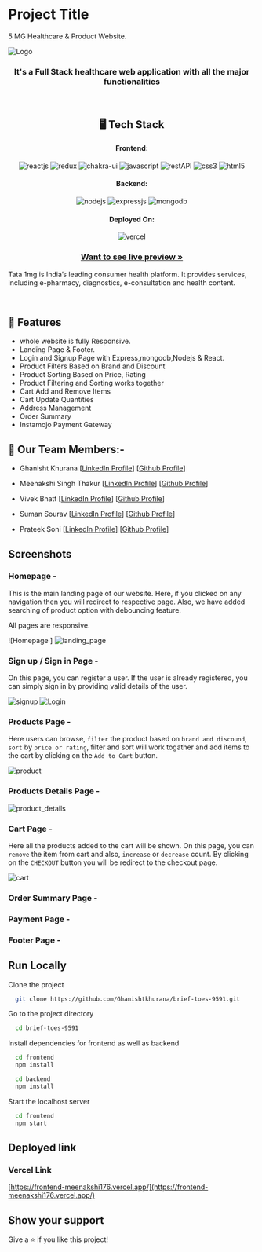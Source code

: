 # Project Title

5 MG Healthcare & Product Website.

![Logo](https://i.postimg.cc/B696yn9C/5mglogo-removebg-preview.png)

<h3 align="center">It's a Full Stack healthcare web application with all the major functionalities</h3>

<br/>

<h2 align="center">🖥️ Tech Stack</h2>

<h4 align="center">Frontend:</h4>
<p align="center">
  <img src="https://img.shields.io/badge/React (18.2.0)-20232A?style=for-the-badge&logo=react&logoColor=61DAFB" alt="reactjs" />
  <img src="https://img.shields.io/badge/Redux (4.2.0)-593D88?style=for-the-badge&logo=redux&logoColor=white" alt="redux" />
  <img src="https://img.shields.io/badge/Chakra%20UI (2.2.8)-3bc7bd?style=for-the-badge&logo=chakraui&logoColor=white" alt="chakra-ui" />
  <img src="https://img.shields.io/badge/JavaScript-323330?style=for-the-badge&logo=javascript&logoColor=F7DF1E" alt="javascript" />
  <img src="https://img.shields.io/badge/Rest_API-02303A?style=for-the-badge&logo=react-router&logoColor=white" alt="restAPI" />
  <img src="https://img.shields.io/badge/CSS3-1572B6?style=for-the-badge&logo=css3&logoColor=white" alt="css3" />
  <img src="https://img.shields.io/badge/HTML5-E34F26?style=for-the-badge&logo=html5&logoColor=white" alt="html5" />
</p>
<h4 align="center">Backend:</h4>

<p align="center">
  <img src="https://img.shields.io/badge/Node.js (16.14.2)-339933?style=for-the-badge&logo=nodedotjs&logoColor=white" alt="nodejs" />
  <img src="https://img.shields.io/badge/Express.js (4.18.1)-000000?style=for-the-badge&logo=express&logoColor=white" alt="expressjs" />
  <img src="https://img.shields.io/badge/MongoDB (6.0)-4EA94B?style=for-the-badge&logo=mongodb&logoColor=white" alt="mongodb" />
</p>

<h4 align="center">Deployed On:</h4>

<p align="center">
  <img src="https://img.shields.io/badge/vercel-000000?style=for-the-badge&logo=vercel&logoColor=white" alt="vercel" />
</p>

<h3 align="center"><a href="https://frontend-meenakshi176.vercel.app/"><strong>Want to see live preview »</strong></a></h3>

Tata 1mg is India’s leading consumer health platform. It provides services, including e-pharmacy, diagnostics, e-consultation and health content.

<br/>

## 🚀 Features
-   whole website is fully Responsive.
-   Landing Page & Footer.
-   Login and Signup Page with Express,mongodb,Nodejs & React.
-   Product Filters Based on Brand and Discount
-   Product Sorting Based on Price, Rating
-   Product Filtering and Sorting works together
-   Cart Add and Remove Items
-   Cart Update Quantities
-   Address Management
-   Order Summary
-   Instamojo Payment Gateway

## 🚀 Our Team Members:-

-   Ghanisht Khurana [[LinkedIn Profile](https://www.linkedin.com/in/ghanisht-khurana-355b691b0/)] [[Github Profile](http://github.com/ghanishtkhurana/)]

-   Meenakshi Singh Thakur [[LinkedIn Profile](https://www.linkedin.com/in/meenakshi-singh-thakur-8b60a5220/)] [[Github Profile](https://github.com/meenakshi176/)]

-   Vivek Bhatt [[LinkedIn Profile](https://www.linkedin.com/in/vivek-bhatt-4a2835237/)] [[Github Profile](https://github.com/Vivek-bhatt05/)]

-   Suman Sourav [[LinkedIn Profile](https://www.linkedin.com/in/suman-saurav-06896b231/)] [[Github Profile](https://github.com/sumansauravmay/)]

-   Prateek Soni [[LinkedIn Profile](https://www.linkedin.com/in/prateek-soni-b354b012a/)] [[Github Profile](https://github.com/PRATEEK9425/)]

## Screenshots

### Homepage -

This is the main landing page of our website. Here, if you clicked on any navigation then you will redirect to respective page. Also, we have added searching of product option with debouncing feature.

All pages are responsive.

![Homepage ] ![landing_page](https://user-images.githubusercontent.com/105916064/213938491-d79b65a6-b0a2-4a2c-bb7d-db08ab181d91.png)

### Sign up / Sign in Page -

On this page, you can register a user. If the user is already registered, you can simply sign in by providing valid details of the user. 

![signup](https://user-images.githubusercontent.com/105916064/213938619-f919b9d8-7e2a-4200-a341-6c1f1b12a7f0.png)
 ![Login](https://user-images.githubusercontent.com/105916064/213938646-2076d8f0-8dee-4d78-82de-dc2c20153ad9.png)


### Products Page -


Here users can browse, `filter` the product based on `brand and discound`, `sort` by `price or rating`, filter and sort will work togather and add items to the cart by clicking on the `Add to Cart` button.
 
 ![product](https://user-images.githubusercontent.com/105916064/213938969-0fdb0fa7-dac5-4d44-b285-53032655c9f8.png)

### Products Details Page -

![product_details](https://user-images.githubusercontent.com/105916064/213939243-1d874976-ce30-4f65-b4de-1714d7222bd8.png)

### Cart Page -

Here all the products added to the cart will be shown. On this page, you can `remove` the item from cart and also, `increase` or `decrease` count. By clicking on the `CHECKOUT` button you will be redirect to the checkout page.

![cart](https://user-images.githubusercontent.com/105916064/213939230-fb8aa16b-b6e9-455b-8b14-d2c281a022ac.png)


### Order Summary Page -





### Payment Page -

### Footer Page -



## Run Locally

Clone the project

```bash
  git clone https://github.com/Ghanishtkhurana/brief-toes-9591.git
```

Go to the project directory

```bash
  cd brief-toes-9591
```

Install dependencies for frontend as well as backend

```bash
  cd frontend
  npm install
```

```bash
  cd backend
  npm install
```

Start the localhost server

```bash
  cd frontend
  npm start
```

## Deployed link

### Vercel Link

[https://frontend-meenakshi176.vercel.app/](https://frontend-meenakshi176.vercel.app/)

## Show your support

Give a ⭐️ if you like this project!
